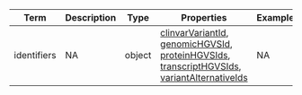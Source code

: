 |Term | Description | Type | Properties | Example | Enum|
| ---| ---| ---| ---| ---| --- |
| identifiers | NA | object | [clinvarVariantId](./clinvarVariantId.md), [genomicHGVSId](./genomicHGVSId.md), [proteinHGVSIds](./proteinHGVSIds.md), [transcriptHGVSIds](./transcriptHGVSIds.md), [variantAlternativeIds](./variantAlternativeIds.md) | NA | NA|
